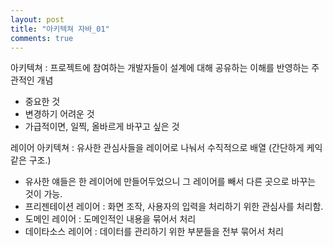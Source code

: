 ```yaml
---
layout: post
title: "아키텍쳐 자바_01"
comments: true
---
```


아키텍쳐 :
프로젝트에 참여하는 개발자들이 설계에 대해 공유하는 이해를 반영하는 주관적인 개념  
  - 중요한 것  
  - 변경하기 어려운 것  
  - 가급적이면, 일찍, 올바르게 바꾸고 싶은 것  

레이어 아키텍쳐 : 유사한 관심사들을 레이어로 나눠서 수직적으로 배열 (간단하게 케익 같은 구조.)
  - 유사한 얘들은 한 레이어에 만들어두었으니 그 레이어를 빼서 다른 곳으로 바꾸는 것이 가능.
  - 프리젠테이션 레이어 : 화면 조작, 사용자의 입력을 처리하기 위한 관심사를 처리함.
  - 도메인 레이어 : 도메인적인 내용을 묶어서 처리
  - 데이타소스 레이어 : 데이터를 관리하기 위한 부분들을 전부 묶어서 처리
